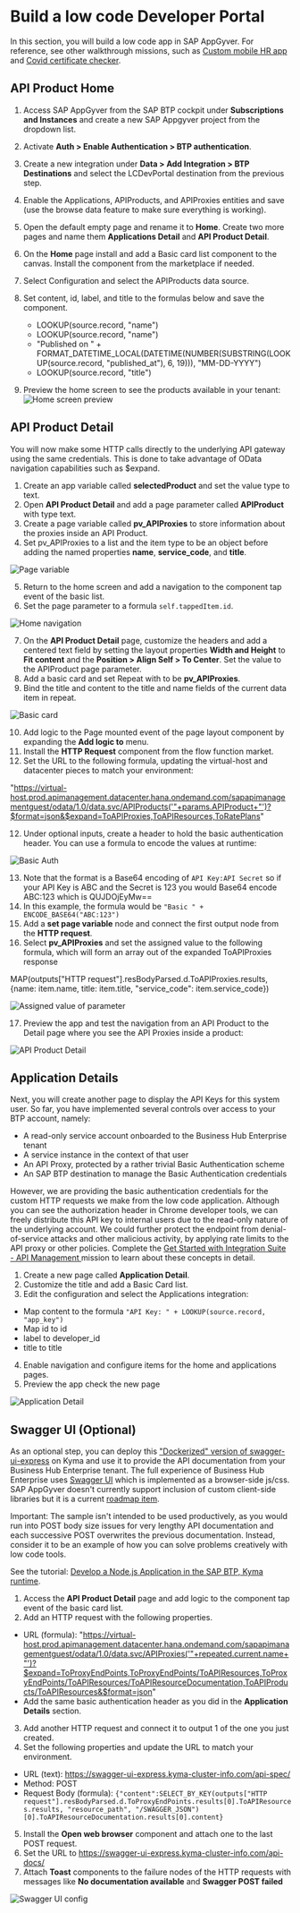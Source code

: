 # Build a low code Developer Portal
In this section, you will build a low code app in SAP AppGyver. For reference, see other walkthrough missions, such as [Custom mobile HR app](https://github.com/SAP-samples/successfactors-extension-calculate-employee-seniority/tree/mission-sfsf-mobile-appgyver/04-CreateSAPAppGyverProject) and [Covid certificate checker](https://github.com/SAP-samples/cap-appgyver-covid-certcheck/tree/main/tutorials/4_AppGyverApp).

## API Product Home
1. Access SAP AppGyver from the SAP BTP cockpit under **Subscriptions and Instances** and create a new SAP Appgyver project from the dropdown list.
2. Activate **Auth > Enable Authentication > BTP authentication**.
3. Create a new integration under **Data > Add Integration > BTP Destinations** and select the LCDevPortal destination from the previous step.
4. Enable the Applications, APIProducts, and APIProxies entities and save (use the browse data feature to make sure everything is working).
5. Open the default empty page and rename it to **Home**. Create two more pages and name them **Applications Detail** and **API Product Detail**.
6. On the **Home** page install and add a Basic card list component to the canvas. Install the component from the marketplace if needed.
7. Select Configuration and select the APIProducts data source. 
8. Set content, id, label, and title to the formulas below and save the component.
   * LOOKUP(source.record, "name")
   * LOOKUP(source.record, "name")
   * "Published on " + FORMAT_DATETIME_LOCAL(DATETIME(NUMBER(SUBSTRING(LOOKUP(source.record, "published_at"), 6, 19))), "MM-DD-YYYY")
   * LOOKUP(source.record, "title")
  
9. Preview the home screen to see the products available in your tenant:
  ![Home screen preview](img/PreviewHomeScreen.png)

## API Product Detail
You will now make some HTTP calls directly to the underlying API gateway using the same credentials. This is done to take advantage of OData navigation capabilities such as $expand.

1. Create an app variable called **selectedProduct** and set the value type to text.
2. Open **API Product Detail** and add a page parameter called **APIProduct** with type text.
3. Create a page variable called **pv_APIProxies** to store information about the proxies inside an API Product. 
4. Set pv_APIProxies to a list and the item type to be an object before adding the named properties **name**, **service_code**, and **title**.

  ![Page variable](img/PageVariable.png)

5. Return to the home screen and add a navigation to the component tap event of the basic list. 
6. Set the page parameter to a formula ```self.tappedItem.id```.

  ![Home navigation](img/HomeNav.png)

7. On the **API Product Detail** page, customize the headers and add a centered text field by setting the layout properties **Width and Height** to **Fit content** and the **Position > Align Self > To Center**. Set the value to the APIProduct page parameter.
8. Add a basic card and set Repeat with to be **pv_APIProxies**.
9. Bind the title and content to the title and name fields of the current data item in repeat.

  ![Basic card](img/DetailCard.png)

10. Add logic to the Page mounted event of the page layout component by expanding the **Add logic to** menu. 
11. Install the **HTTP Request** component from the flow function market.
12. Set the URL to the following formula, updating the virtual-host and datacenter pieces to match your environment:

"https://virtual-host.prod.apimanagement.datacenter.hana.ondemand.com/sapapimanagementguest/odata/1.0/data.svc/APIProducts('"+params.APIProduct+"')?$format=json&$expand=ToAPIProxies,ToAPIResources,ToRatePlans"

12. Under optional inputs, create a header to hold the basic authentication header. You can use a formula to encode the values at runtime:

  ![Basic Auth](img/basicauth.png)

13. Note that the format is a Base64 encoding of  ```API Key:API Secret``` so if your API Key is ABC and the Secret is 123 you would Base64 encode ABC:123 which is QUJDOjEyMw==
14. In this example, the formula would be ```"Basic " + ENCODE_BASE64("ABC:123")```
15. Add a **set page variable** node and connect the first output node from the **HTTP request**. 
16. Select **pv_APIProxies** and set the assigned value to the following formula, which will form an array out of the expanded ToAPIProxies response

  MAP(outputs["HTTP request"].resBodyParsed.d.ToAPIProxies.results, {name: item.name, title: item.title, "service_code": item.service_code})

  ![Assigned value of parameter](img/SetPageVar.png)

17. Preview the app and test the navigation from an API Product to the Detail page where you see the API Proxies inside a product:

  ![API Product Detail](img/APIProductDetail%20view.png)

## Application Details
Next, you will create another page to display the API Keys for this system user. So far, you have implemented several controls over access to your BTP account, namely:
* A read-only service account onboarded to the Business Hub Enterprise tenant
* A service instance in the context of that user
* An API Proxy, protected by a rather trivial Basic Authentication scheme
* An SAP BTP destination to manage the Basic Authentication credentials
  
However, we are providing the basic authentication credentials for the custom HTTP requests we make from the low code application. Although you can see the authorization header in Chrome developer tools, we can freely distribute this API key to internal users due to the read-only nature of the underlying account. We could further protect the endpoint from denial-of-service attacks and other malicious activity, by applying rate limits to the API proxy or other policies. Complete the [Get Started with Integration Suite - API Management
](https://discovery-center.cloud.sap/missiondetail/3062/3072/) mission to learn about these concepts in detail.

1. Create a new page called **Application Detail**.
2. Customize the title and add a Basic Card list.
3. Edit the configuration and select the Applications integration:
  * Map content to the formula ```"API Key: " + LOOKUP(source.record, "app_key")```
  * Map id to id
  * label to developer_id
  * title to title
4. Enable navigation and configure items for the home and applications pages. 
5. Preview the app check the new page

  ![Application Detail](img/ApplicationDetail.png)

## Swagger UI (Optional)
As an optional step, you can deploy this ["Dockerized" version of swagger-ui-express](https://github.com/SAP-samples/btp-create-api-integrations/tree/low-code-dev-portal/swagger-ui-sample) on Kyma and use it to provide the API documentation from your Business Hub Enterprise tenant. The full experience of Business Hub Enterprise uses [Swagger UI](https://swagger.io/tools/swagger-ui/) which is implemented as a browser-side js/css. SAP AppGyver doesn't currently support inclusion of custom client-side libraries but it is a current [roadmap item](https://discovery-center.cloud.sap/serviceCatalog/sap-appgyver?service_plan=standard&region=europe(frankfurt)&commercialModel=cloud&tab=roadmap). 

Important: The sample isn't intended to be used productively, as you would run into POST body size issues for very lengthy API documentation and each successive POST overwrites the previous documentation. Instead, consider it to be an example of how you can solve problems creatively with low code tools.

See the tutorial: [Develop a Node.js Application in the SAP BTP, Kyma runtime](https://developers.sap.com/mission.cp-kyma-node-js.html). 

1. Access the **API Product Detail** page and add logic to the component tap event of the basic card list.
2. Add an HTTP request with the following properties.
  * URL (formula): "https://virtual-host.prod.apimanagement.datacenter.hana.ondemand.com/sapapimanagementguest/odata/1.0/data.svc/APIProxies('"+repeated.current.name+"')?$expand=ToProxyEndPoints,ToProxyEndPoints/ToAPIResources,ToProxyEndPoints/ToAPIResources/ToAPIResourceDocumentation,ToAPIProducts/ToAPIResources&$format=json"
  * Add the same basic authentication header as you did in the **Application Details** section.
3. Add another HTTP request and connect it to output 1 of the one you just created. 
4. Set the following properties and update the URL to match your environment.
  * URL (text): https://swagger-ui-express.kyma-cluster-info.com/api-spec/
  * Method: POST
  * Request Body (formula): ```{"content":SELECT_BY_KEY(outputs["HTTP request"].resBodyParsed.d.ToProxyEndPoints.results[0].ToAPIResources.results, "resource_path", "/SWAGGER_JSON")[0].ToAPIResourceDocumentation.results[0].content}```
5. Install the **Open web browser** component and attach one to the last POST request. 
6. Set the URL to https://swagger-ui-express.kyma-cluster-info.com/api-docs/
7. Attach **Toast** components to the failure nodes of the HTTP requests with messages like **No documentation available** and **Swagger POST failed**

  ![Swagger UI config](img/swaggeruisteps.png)
